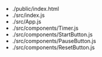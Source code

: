 - ./public/index.html
- ./src/index.js
- ./src/App.js
- ./src/components/Timer.js
- ./src/components/StartButton.js
- ./src/components/PauseButton.js
- ./src/components/ResetButton.js
